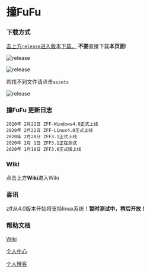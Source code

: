 # 撞FuFu

### 下载方式
[击上方```release```进入版本下载。](https://github.com/langonginc/zff-Windows/release)
**不要**直接下载**本页面**!

![release](http://victorwoo.synology.me:8980/outside_image/zff-installer-guide1.png)

![release](http://victorwoo.synology.me:8980/outside_image/zff-installer-guide2.png)

若找不到文件请点击```assets```

![release](http://victorwoo.synology.me:8980/outside_image/zff-installer-guide3.png)

### 撞FuFu 更新日志
```
2020年 2月22日 ZFF-Windows4.0正式上线
2020年 2月22日 ZFF-Linux4.0正式上线
2020年 2月20日 ZFF3.1正式上线
2020年 2月 1日 ZFF3.1正在测试
2020年 1月10日 ZFF3.0正式版上线
```

### Wiki
点击上方**Wiki**进入Wiki

### 喜讯

zff从4.0版本开始将支持linux系统！**暂时测试中，稍后开放！**

### 帮助文档

[Wiki](https://github.com/langonginc/zff/wiki/)

[个人中心](http://victorwoo.synology.me:8980/)

[个人博客](http://victorwoo.synology.me:8980/)
